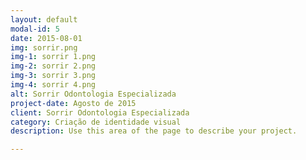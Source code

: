 ```yaml
---
layout: default
modal-id: 5
date: 2015-08-01
img: sorrir.png
img-1: sorrir 1.png
img-2: sorrir 2.png
img-3: sorrir 3.png
img-4: sorrir 4.png
alt: Sorrir Odontologia Especializada
project-date: Agosto de 2015
client: Sorrir Odontologia Especializada
category: Criação de identidade visual
description: Use this area of the page to describe your project.

---
```

